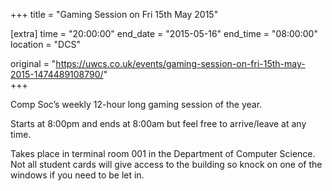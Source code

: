 +++
title = "Gaming Session on Fri 15th May 2015"

[extra]
time = "20:00:00"
end_date = "2015-05-16"
end_time = "08:00:00"
location = "DCS"

original = "https://uwcs.co.uk/events/gaming-session-on-fri-15th-may-2015-1474489108790/"    
+++

Comp Soc’s weekly 12-hour long gaming session of the year.

Starts at 8:00pm and ends at 8:00am but feel free to arrive/leave at any time.

Takes place in terminal room 001 in the Department of Computer Science. Not all student cards will give access to the building so knock on one of the windows if you need to be let in.

